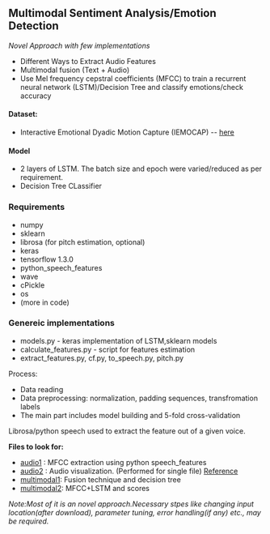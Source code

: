 ## Multimodal Sentiment Analysis/Emotion Detection  
  
_Novel Approach with few implementations_  
  
- Different Ways to Extract Audio Features  
- Multimodal fusion (Text + Audio)  
- Use Mel frequency cepstral coefficients (MFCC) to train a recurrent neural network (LSTM)/Decision Tree and classify emotions/check accuracy  

#### Dataset:  
- Interactive Emotional Dyadic Motion Capture (IEMOCAP) -- [here](http://sail.usc.edu/iemocap/)  
  
#### Model  
- 2 layers of LSTM. The batch size and epoch were varied/reduced as per requirement.  
- Decision Tree CLassifier  

### Requirements  
- numpy  
- sklearn  
- librosa (for pitch estimation, optional)  
- keras  
- tensorflow 1.3.0  
- python_speech_features  
- wave  
- cPickle  
- os  
- (more in code)  
  
### Genereic implementations
- models.py - keras implementation of LSTM,sklearn models
- calculate_features.py - script for features estimation
- extract_features.py, cf.py, to_speech.py, pitch.py

 Process:
  - Data reading 
  - Data preprocessing: normalization, padding sequences, transfromation labels 
  - The main part includes model building and 5-fold cross-validation

Librosa/python speech used to extract the feature out of a given voice.

**Files to look for:**
- [audio1]() : MFCC extraction using python speech_features
- [audio2]() : Audio visualization. (Performed for single file)
			[Reference](https://haythamfayek.com/2016/04/21/speech-processing-for-machine-learning.html)
- [multimodal1](): Fusion technique and decision tree
- [multimodal2](): MFCC+LSTM and scores

_Note:Most of it is an novel approach.Necessary stpes like changing input location(after download), parameter tuning, error handling(if any) etc., may be required._